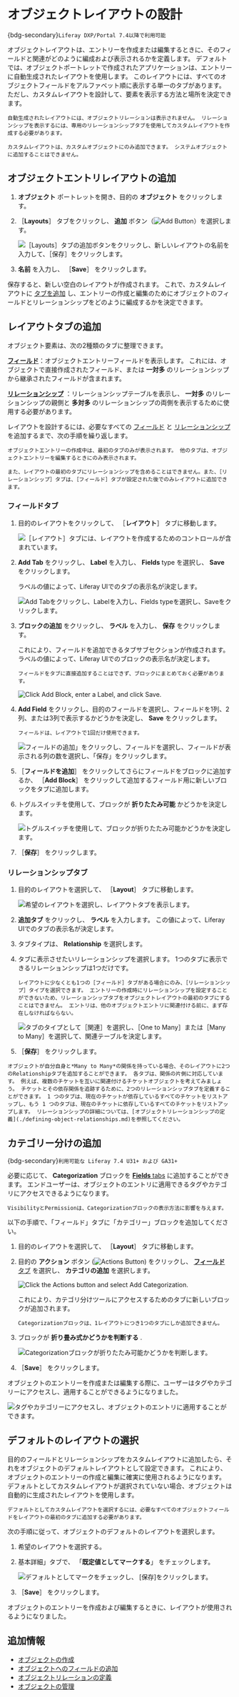# オブジェクトレイアウトの設計

{bdg-secondary}`Liferay DXP/Portal 7.4以降で利用可能`

オブジェクトレイアウトは、エントリーを作成または編集するときに、そのフィールドと関連がどのように編成および表示されるかを定義します。 デフォルトでは、オブジェクトポートレットで作成されたアプリケーションは、エントリーに自動生成されたレイアウトを使用します。 このレイアウトには、すべてのオブジェクトフィールドをアルファベット順に表示する単一のタブがあります。 ただし、カスタムレイアウトを設計して、要素を表示する方法と場所を決定できます。

```{important}
自動生成されたレイアウトには、オブジェクトリレーションは表示されません。 リレーションシップを表示するには、専用のリレーションシップタブを使用してカスタムレイアウトを作成する必要があります。
```

```{note}
カスタムレイアウトは、カスタムオブジェクトにのみ追加できます。 システムオブジェクトに追加することはできません。
```

## オブジェクトエントリレイアウトの追加

1. **オブジェクト** ポートレットを開き、目的の **オブジェクト** をクリックします。

1. ［**Layouts**］ タブをクリックし、 **追加** ボタン（![Add Button](../../../images/icon-add.png)）を選択します。

   ![［Layouts］タブの追加ボタンをクリックし、新しいレイアウトの名前を入力して、［保存］をクリックします。](./designing-object-layouts/images/01.png)

1. **名前** を入力し、 ［**Save**］ をクリックします。

保存すると、新しい空白のレイアウトが作成されます。 これで、カスタムレイアウトに [タブを追加](#adding-layout-tabs) し、エントリーの作成と編集のためにオブジェクトのフィールドとリレーションシップをどのように編成するかを決定できます。

## レイアウトタブの追加
<!--TASK: Add drag and drop details once implemented.-->
オブジェクト要素は、次の2種類のタブに整理できます。

[**フィールド**](#fields-tabs)：オブジェクトエントリーフィールドを表示します。 これには、オブジェクトで直接作成されたフィールド、または **一対多** のリレーションシップから継承されたフィールドが含まれます。 <!--TASK: Add in One to One after implemented-->

[**リレーションシップ**](#relationships-tabs) ：リレーションシップテーブルを表示し、 **一対多** のリレーションシップの親側と **多対多** のリレーションシップの両側を表示するために使用する必要があります。

レイアウトを設計するには、必要なすべての [フィールド](#fields-tabs) と [リレーションシップ](#relationships-tabs) を追加するまで、次の手順を繰り返します。

```{important}
オブジェクトエントリーの作成中は、最初のタブのみが表示されます。 他のタブは、オブジェクトエントリーを編集するときにのみ表示されます。

また、レイアウトの最初のタブにリレーションシップを含めることはできません。また、［リレーションシップ］タブは、［フィールド］タブが設定された後でのみレイアウトに追加できます。
```

### フィールドタブ

1. 目的のレイアウトをクリックして、 ［**レイアウト**］ タブに移動します。

   ![［レイアウト］タブには、レイアウトを作成するためのコントロールが含まれています。](./designing-object-layouts/images/02.png)

1. **Add Tab** をクリックし、 **Label** を入力し、 **Fields** type を選択し、 **Save** をクリックします。

   ラベルの値によって、Liferay UIでのタブの表示名が決定します。

   ![Add Tabをクリックし、Labelを入力し、Fields typeを選択し、Saveをクリックします。](./designing-object-layouts/images/03.png)

1. **ブロックの追加** をクリックし、 **ラベル** を入力し、 **保存** をクリックします。

   これにより、フィールドを追加できるタブサブセクションが作成されます。 ラベルの値によって、Liferay UIでのブロックの表示名が決定します。

   ```{note}
   フィールドをタブに直接追加することはできず、ブロックにまとめておく必要があります。
   ```

   ![Click Add Block, enter a Label, and click Save.](./designing-object-layouts/images/04.png)

1. **Add Field** をクリックし、目的のフィールドを選択し、フィールドを1列、2列、または3列で表示するかどうかを決定し、 **Save** をクリックします。

   ```{note}
   フィールドは、レイアウトで1回だけ使用できます。
   ```

   ![フィールドの追加」をクリックし、フィールドを選択し、フィールドが表示される列の数を選択し、「保存」をクリックします。](./designing-object-layouts/images/05.png)

1. ［**フィールドを追加**］ をクリックしてさらにフィールドをブロックに追加するか、 ［**Add Block**］ をクリックして追加するフィールド用に新しいブロックをタブに追加します。

1. トグルスイッチを使用して、ブロックが **折りたたみ可能** かどうかを決定します。

   ![トグルスイッチを使用して、ブロックが折りたたみ可能かどうかを決定します。](./designing-object-layouts/images/06.png)

1. ［**保存**］ をクリックします。

### リレーションシップタブ

1. 目的のレイアウトを選択して、 ［**Layout**］ タブに移動します。

   ![希望のレイアウトを選択し、レイアウトタブを表示します。](./designing-object-layouts/images/07.png)

1. **追加タブ** をクリックし、 **ラベル** を入力します。 この値によって、Liferay UIでのタブの表示名が決定します。

1. タブタイプは、 **Relationship** を選択します。

1. タブに表示させたいリレーションシップを選択します。 1つのタブに表示できるリレーションシップは1つだけです。

   ```{note}
   レイアウトに少なくとも1つの［フィールド］タブがある場合にのみ、［リレーションシップ］タイプを選択できます。 エントリーの作成時にリレーションシップを設定することができないため、リレーションシップタブをオブジェクトレイアウトの最初のタブにすることはできません。 エントリは、他のオブジェクトエントリに関連付ける前に、まず存在しなければならない。
   ```

   ![タブのタイプとして［関連］を選択し、［One to Many］または［Many to Many］を選択して、関連テーブルを決定します。](./designing-object-layouts/images/08.png)

1. ［**保存**］ をクリックします。

```{important}
オブジェクトが自分自身と*Many to Many*の関係を持っている場合、そのレイアウトに2つのRelationshipタブを追加することができます。 各タブは、関係の片側に対応しています。 例えば、複数のチケットを互いに関連付けるチケットオブジェクトを考えてみましょう。 チケットとその依存関係を追跡するために、2つのリレーションシップタブを定義することができます。 1 つのタブは、現在のチケットが依存しているすべてのチケットをリストアップし、もう 1 つのタブは、現在のチケットに依存しているすべてのチケットをリストアップします。 リレーションシップの詳細については、[オブジェクトリレーションシップの定義](./defining-object-relationships.md)を参照してください。
```

## カテゴリー分けの追加

{bdg-secondary}`利用可能な Liferay 7.4 U31+ および GA31+`

必要に応じて、 **Categorization** ブロックを [**Fields** tabs](#fields-tabs) に追加することができます。 エンドユーザーは、オブジェクトのエントリに適用できるタグやカテゴリにアクセスできるようになります。

```{note}
VisibilityとPermissionは、Categorizationブロックの表示方法に影響を与えます。
```

以下の手順で、「フィールド」タブに「カテゴリー」ブロックを追加してください。

1. 目的のレイアウトを選択して、 ［**Layout**］ タブに移動します。

1. 目的の **アクション** ボタン (![Actions Button](../../../images/icon-actions.png)) をクリックし、 [**フィールド** タブ](#fields-tabs) を選択し、 **カテゴリの追加** を選択します。

   ![Click the Actions button and select Add Categorization.](./designing-object-layouts/images/09.png)

   これにより、カテゴリ分けツールにアクセスするためのタブに新しいブロックが追加されます。

   ```{important}
   Categorizationブロックは、1レイアウトにつき1つのタブにしか追加できません。
   ```

1. ブロックが **折り畳み式かどうかを判断する** .

   ![Categorizationブロックが折りたたみ可能かどうかを判断します。](./designing-object-layouts/images/10.png)

1. ［**Save**］ をクリックします。

オブジェクトのエントリーを作成または編集する際に、ユーザーはタグやカテゴリーにアクセスし、適用することができるようになりました。

![タグやカテゴリーにアクセスし、オブジェクトのエントリに適用することができます。](./designing-object-layouts/images/11.png)

## デフォルトのレイアウトの選択

目的のフィールドとリレーションシップをカスタムレイアウトに追加したら、それをオブジェクトのデフォルトレイアウトとして設定できます。 これにより、オブジェクトのエントリーの作成と編集に確実に使用されるようになります。 デフォルトとしてカスタムレイアウトが選択されていない場合、オブジェクトは自動的に生成されたレイアウトを使用します。

```{important}
デフォルトとしてカスタムレイアウトを選択するには、必要なすべてのオブジェクトフィールドをレイアウトの最初のタブに追加する必要があります。
```

次の手順に従って、オブジェクトのデフォルトのレイアウトを選択します。

1. 希望のレイアウトを選択する。

1. 基本詳細」タブで、 「**既定値としてマークする**」 をチェックします。

   ![デフォルトとしてマークをチェックし、 [保存]をクリックします。](./designing-object-layouts/images/12.png)

1. ［**Save**］ をクリックします。

オブジェクトのエントリーを作成および編集するときに、レイアウトが使用されるようになりました。

## 追加情報

* [オブジェクトの作成](./creating-objects.md)
* [オブジェクトへのフィールドの追加](./adding-fields-to-objects.md)
* [オブジェクトリレーションの定義](./defining-object-relationships.md)
* [オブジェクトの管理](./managing-objects.md)
